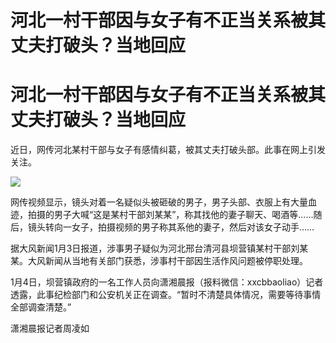 # 河北一村干部因与女子有不正当关系被其丈夫打破头？当地回应

# 河北一村干部因与女子有不正当关系被其丈夫打破头？当地回应

近日，网传河北某村干部与女子有感情纠葛，被其丈夫打破头部。此事在网上引发关注。

![](https://inews.gtimg.com/om_bt/OEpcGRkgWGDTMtRWn_zZzsiRGyhEkQL1hqF66N002ckL8AA/1000)

网传视频显示，镜头对着一名疑似头被砸破的男子，男子头部、衣服上有大量血迹，拍摄的男子大喊“这是某村干部刘某某”，称其找他的妻子聊天、喝酒等……随后，镜头转向一女子，拍摄视频的男子称其系他的妻子，然后对该女子动手……

据大风新闻1月3日报道，涉事男子疑似为河北邢台清河县坝营镇某村干部刘某某。大风新闻从当地有关部门获悉，涉事村干部因生活作风问题被停职处理。

1月4日，坝营镇政府的一名工作人员向潇湘晨报（报料微信：xxcbbaoliao）记者透露，此事纪检部门和公安机关正在调查。“暂时不清楚具体情况，需要等待事情全部调查清楚。”

潇湘晨报记者周凌如

